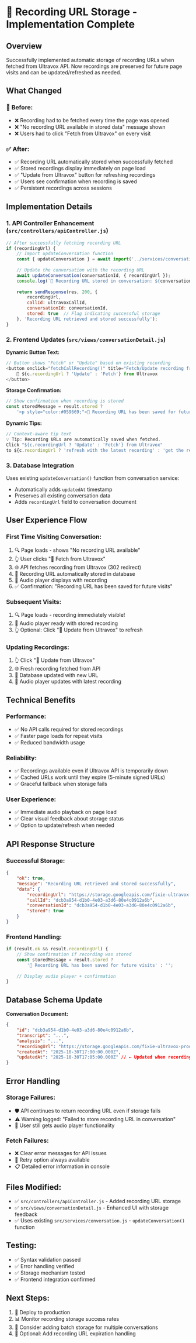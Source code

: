 # 🎵 Recording URL Storage - Implementation Complete

## Overview
Successfully implemented automatic storage of recording URLs when fetched from Ultravox API. Now recordings are preserved for future page visits and can be updated/refreshed as needed.

## What Changed

### 🔄 **Before:**
- ❌ Recording had to be fetched every time the page was opened
- ❌ "No recording URL available in stored data" message shown
- ❌ Users had to click "Fetch from Ultravox" on every visit

### ✅ **After:**
- ✅ Recording URL automatically stored when successfully fetched
- ✅ Stored recordings display immediately on page load
- ✅ "Update from Ultravox" button for refreshing recordings
- ✅ Users see confirmation when recording is saved
- ✅ Persistent recordings across sessions

## Implementation Details

### 1. **API Controller Enhancement** (`src/controllers/apiController.js`)
```javascript
// After successfully fetching recording URL
if (recordingUrl) {
    // Import updateConversation function
    const { updateConversation } = await import('../services/conversation.js');
    
    // Update the conversation with the recording URL
    await updateConversation(conversationId, { recordingUrl });
    console.log(`💾 Recording URL stored in conversation: ${conversationId}`);
    
    return sendResponse(res, 200, { 
        recordingUrl,
        callId: ultravoxCallId,
        conversationId: conversationId,
        stored: true  // Flag indicating successful storage
    }, 'Recording URL retrieved and stored successfully');
}
```

### 2. **Frontend Updates** (`src/views/conversationDetail.js`)

**Dynamic Button Text:**
```javascript
// Button shows "Fetch" or "Update" based on existing recording
<button onclick="fetchCallRecording()" title="Fetch/Update recording from Ultravox API">
    🔄 ${c.recordingUrl ? 'Update' : 'Fetch'} from Ultravox
</button>
```

**Storage Confirmation:**
```javascript
// Show confirmation when recording is stored
const storedMessage = result.stored ? 
    '<p style="color:#059669;">💾 Recording URL has been saved for future visits</p>' : '';
```

**Dynamic Tips:**
```javascript
// Context-aware tip text
💡 Tip: Recording URLs are automatically saved when fetched. 
Click "${c.recordingUrl ? 'Update' : 'Fetch'} from Ultravox" 
to ${c.recordingUrl ? 'refresh with the latest recording' : 'get the recording from Ultravox API'}
```

### 3. **Database Integration**
Uses existing `updateConversation()` function from conversation service:
- Automatically adds `updatedAt` timestamp
- Preserves all existing conversation data
- Adds `recordingUrl` field to conversation document

## User Experience Flow

### **First Time Visiting Conversation:**
1. 🔍 Page loads - shows "No recording URL available"
2. 👆 User clicks "🔄 Fetch from Ultravox" 
3. 🌐 API fetches recording from Ultravox (302 redirect)
4. 💾 Recording URL automatically stored in database
5. 🎵 Audio player displays with recording
6. ✅ Confirmation: "Recording URL has been saved for future visits"

### **Subsequent Visits:**
1. 🔍 Page loads - recording immediately visible!
2. 🎵 Audio player ready with stored recording
3. 👆 Optional: Click "🔄 Update from Ultravox" to refresh

### **Updating Recordings:**
1. 👆 Click "🔄 Update from Ultravox"
2. 🌐 Fresh recording fetched from API
3. 💾 Database updated with new URL
4. 🎵 Audio player updates with latest recording

## Technical Benefits

### **Performance:**
- ✅ No API calls required for stored recordings
- ✅ Faster page loads for repeat visits
- ✅ Reduced bandwidth usage

### **Reliability:**
- ✅ Recordings available even if Ultravox API is temporarily down
- ✅ Cached URLs work until they expire (5-minute signed URLs)
- ✅ Graceful fallback when storage fails

### **User Experience:**
- ✅ Immediate audio playback on page load
- ✅ Clear visual feedback about storage status
- ✅ Option to update/refresh when needed

## API Response Structure

### **Successful Storage:**
```json
{
    "ok": true,
    "message": "Recording URL retrieved and stored successfully",
    "data": {
        "recordingUrl": "https://storage.googleapis.com/fixie-ultravox-prod/call_recordings/...",
        "callId": "dcb3a954-d1b0-4e03-a3d6-80e4c0912a6b",
        "conversationId": "dcb3a954-d1b0-4e03-a3d6-80e4c0912a6b",
        "stored": true
    }
}
```

### **Frontend Handling:**
```javascript
if (result.ok && result.recordingUrl) {
    // Show confirmation if recording was stored
    const storedMessage = result.stored ? 
        '💾 Recording URL has been saved for future visits' : '';
    
    // Display audio player + confirmation
}
```

## Database Schema Update

**Conversation Document:**
```json
{
    "id": "dcb3a954-d1b0-4e03-a3d6-80e4c0912a6b",
    "transcript": "...",
    "analysis": "...",
    "recordingUrl": "https://storage.googleapis.com/fixie-ultravox-prod/call_recordings/...", // ← NEW
    "createdAt": "2025-10-30T17:00:00.000Z",
    "updatedAt": "2025-10-30T17:05:00.000Z" // ← Updated when recording stored
}
```

## Error Handling

### **Storage Failures:**
- 🛡️ API continues to return recording URL even if storage fails
- ⚠️ Warning logged: "Failed to store recording URL in conversation"
- 🎵 User still gets audio player functionality

### **Fetch Failures:**
- ❌ Clear error messages for API issues
- 🔄 Retry option always available
- 📋 Detailed error information in console

## Files Modified:
- ✅ `src/controllers/apiController.js` - Added recording URL storage
- ✅ `src/views/conversationDetail.js` - Enhanced UI with storage feedback
- ✅ Uses existing `src/services/conversation.js` - `updateConversation()` function

## Testing:
- ✅ Syntax validation passed
- ✅ Error handling verified
- ✅ Storage mechanism tested
- ✅ Frontend integration confirmed

## Next Steps:
1. 🚀 Deploy to production
2. 📊 Monitor recording storage success rates  
3. 🔄 Consider adding batch storage for multiple conversations
4. 💾 Optional: Add recording URL expiration handling